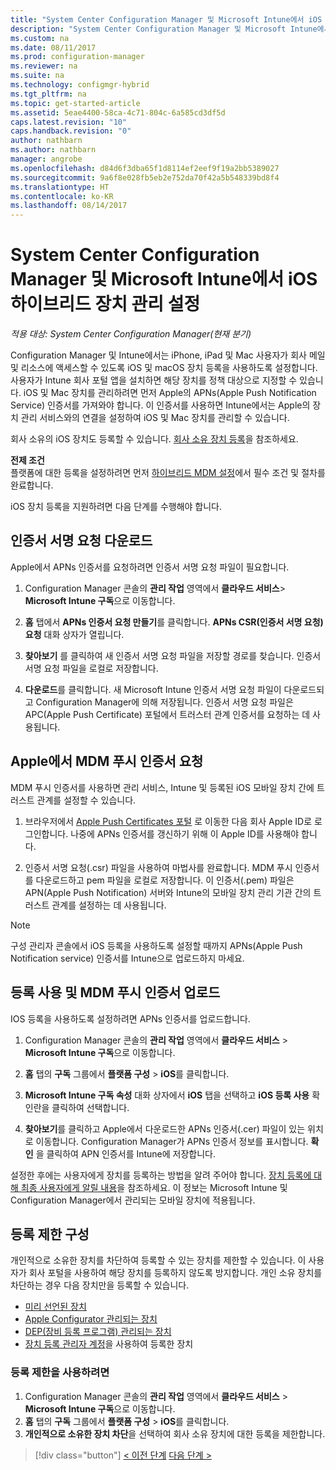 ```yaml
---
title: "System Center Configuration Manager 및 Microsoft Intune에서 iOS 및 Mac 하이브리드 장치 관리 설정 | Microsoft 문서"
description: "System Center Configuration Manager 및 Microsoft Intune에서 iOS 장치 관리 설정"
ms.custom: na
ms.date: 08/11/2017
ms.prod: configuration-manager
ms.reviewer: na
ms.suite: na
ms.technology: configmgr-hybrid
ms.tgt_pltfrm: na
ms.topic: get-started-article
ms.assetid: 5eae4400-58ca-4c71-804c-6a585cd3df5d
caps.latest.revision: "10"
caps.handback.revision: "0"
author: nathbarn
ms.author: nathbarn
manager: angrobe
ms.openlocfilehash: d84d6f3dba65f1d8114ef2eef9f19a2bb5389027
ms.sourcegitcommit: 9a6f8e028fb5eb2e752da70f42a5b548339bd8f4
ms.translationtype: HT
ms.contentlocale: ko-KR
ms.lasthandoff: 08/14/2017
---
```

# <a name="set-up-ios-hybrid-device-management-with-system-center-configuration-manager-and-microsoft-intune"></a>System Center Configuration Manager 및 Microsoft Intune에서 iOS 하이브리드 장치 관리 설정

*적용 대상: System Center Configuration Manager(현재 분기)*

Configuration Manager 및 Intune에서는 iPhone, iPad 및 Mac 사용자가 회사 메일 및 리소스에 액세스할 수 있도록 iOS 및 macOS 장치 등록을 사용하도록 설정합니다. 사용자가 Intune 회사 포털 앱을 설치하면 해당 장치를 정책 대상으로 지정할 수 있습니다. iOS 및 Mac 장치를 관리하려면 먼저 Apple의 APNs(Apple Push Notification Service) 인증서를 가져와야 합니다. 이 인증서를 사용하면 Intune에서는 Apple의 장치 관리 서비스와의 연결을 설정하여 iOS 및 Mac 장치를 관리할 수 있습니다.  

 회사 소유의 iOS 장치도 등록할 수 있습니다.  [회사 소유 장치 등록](enroll-company-owned-devices.md)을 참조하세요.  

**전제 조건**<br>
플랫폼에 대한 등록을 설정하려면 먼저 [하이브리드 MDM 설정](setup-hybrid-mdm.md)에서 필수 조건 및 절차를 완료합니다.

iOS 장치 등록을 지원하려면 다음 단계를 수행해야 합니다.  

## <a name="download-a-certificate-signing-request"></a>인증서 서명 요청 다운로드
Apple에서 APNs 인증서를 요청하려면 인증서 서명 요청 파일이 필요합니다.  

1.  Configuration Manager 콘솔의 **관리 작업** 영역에서 **클라우드 서비스**> **Microsoft Intune 구독**으로 이동합니다.  

2.  **홈** 탭에서 **APNs 인증서 요청 만들기**를 클릭합니다. **APNs CSR(인증서 서명 요청) 요청** 대화 상자가 열립니다.  

3.  **찾아보기** 를 클릭하여 새 인증서 서명 요청 파일을 저장할 경로를 찾습니다. 인증서 서명 요청 파일을 로컬로 저장합니다.  

4.  **다운로드**를 클릭합니다. 새 Microsoft Intune 인증서 서명 요청 파일이 다운로드되고 Configuration Manager에 의해 저장됩니다. 인증서 서명 요청 파일은 APC(Apple Push Certificate) 포털에서 트러스터 관계 인증서를 요청하는 데 사용됩니다.  

## <a name="request-an-mdm-push-certificate-from-apple"></a>Apple에서 MDM 푸시 인증서 요청
MDM 푸시 인증서를 사용하면 관리 서비스, Intune 및 등록된 iOS 모바일 장치 간에 트러스트 관계를 설정할 수 있습니다.  

1.  브라우저에서 [Apple Push Certificates 포털](http://go.microsoft.com/fwlink/?LinkId=269844) 로 이동한 다음 회사 Apple ID로 로그인합니다. 나중에 APNs 인증서를 갱신하기 위해 이 Apple ID를 사용해야 합니다.  

2.  인증서 서명 요청(.csr) 파일을 사용하여 마법사를 완료합니다. MDM 푸시 인증서를 다운로드하고 pem 파일을 로컬로 저장합니다. 이 인증서(.pem) 파일은 APN(Apple Push Notification) 서버와 Intune의 모바일 장치 관리 기관 간의 트러스트 관계를 설정하는 데 사용됩니다.  

> [!NOTE]  
>  구성 관리자 콘솔에서 iOS 등록을 사용하도록 설정할 때까지 APNs(Apple Push Notification service) 인증서를 Intune으로 업로드하지 마세요.  

## <a name="enable-enrollment-and-upload-the-mdm-push-certificate"></a>등록 사용 및 MDM 푸시 인증서 업로드
IOS 등록을 사용하도록 설정하려면 APNs 인증서를 업로드합니다.  

1.  Configuration Manager 콘솔의 **관리 작업** 영역에서 **클라우드 서비스** > **Microsoft Intune 구독**으로 이동합니다.  

2.  **홈** 탭의 **구독** 그룹에서 **플랫폼 구성** > **iOS**를 클릭합니다.  

3.  **Microsoft Intune 구독 속성** 대화 상자에서 **iOS** 탭을 선택하고 **iOS 등록 사용** 확인란을 클릭하여 선택합니다.  
4.  **찾아보기**를 클릭하고 Apple에서 다운로드한 APNs 인증서(.cer) 파일이 있는 위치로 이동합니다. Configuration Manager가 APNs 인증서 정보를 표시합니다. **확인** 을 클릭하여 APN 인증서를 Intune에 저장합니다.  

설정한 후에는 사용자에게 장치를 등록하는 방법을 알려 주어야 합니다. [장치 등록에 대해 최종 사용자에게 알릴 내용](https://docs.microsoft.com/intune/end-user-educate)을 참조하세요. 이 정보는 Microsoft Intune 및 Configuration Manager에서 관리되는 모바일 장치에 적용됩니다.

## <a name="configure-enrollment-restrictions"></a>등록 제한 구성

개인적으로 소유한 장치를 차단하여 등록할 수 있는 장치를 제한할 수 있습니다. 이 사용자가 회사 포털을 사용하여 해당 장치를 등록하지 않도록 방지합니다. 개인 소유 장치를 차단하는 경우 다음 장치만을 등록할 수 있습니다.
- [미리 선언된 장치](predeclare-devices-with-hardware-id.md)
- [Apple Configurator 관리되는 장치](ios-hybrid-enrollment-using-apple-configurator.md)
- [DEP(장비 등록 프로그램) 관리되는 장치](ios-device-enrollment-program-for-hybrid.md)
- [장치 등록 관리자 계정](enroll-devices-with-device-enrollment-manager.md)을 사용하여 등록한 장치

### <a name="to-enable-enrollment-restrictions"></a>등록 제한을 사용하려면
1.  Configuration Manager 콘솔의 **관리 작업** 영역에서 **클라우드 서비스** > **Microsoft Intune 구독**으로 이동합니다.
2.  **홈** 탭의 **구독** 그룹에서 **플랫폼 구성** > **iOS**를 클릭합니다.
3.  **개인적으로 소유한 장치 차단**을 선택하여 회사 소유 장치에 대한 등록을 제한합니다.

> [!div class="button"]
[< 이전 단계](create-service-connection-point.md)  [다음 단계 >](set-up-additional-management.md)
